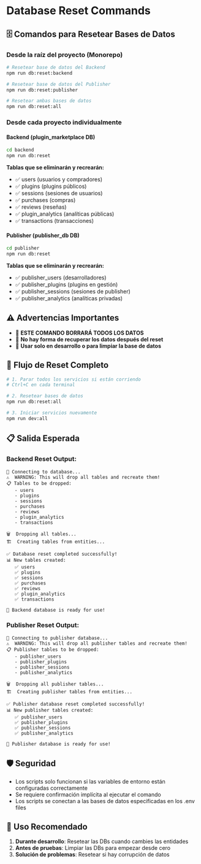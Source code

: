 # Database Reset Commands

## 🗄️ Comandos para Resetear Bases de Datos

### Desde la raíz del proyecto (Monorepo)

```bash
# Resetear base de datos del Backend
npm run db:reset:backend

# Resetear base de datos del Publisher  
npm run db:reset:publisher

# Resetear ambas bases de datos
npm run db:reset:all
```

### Desde cada proyecto individualmente

#### Backend (plugin_marketplace DB)
```bash
cd backend
npm run db:reset
```

**Tablas que se eliminarán y recrearán:**
- ✅ users (usuarios y compradores)
- ✅ plugins (plugins públicos)
- ✅ sessions (sesiones de usuarios)
- ✅ purchases (compras)
- ✅ reviews (reseñas)
- ✅ plugin_analytics (analíticas públicas)
- ✅ transactions (transacciones)

#### Publisher (publisher_db DB)
```bash
cd publisher
npm run db:reset
```

**Tablas que se eliminarán y recrearán:**
- ✅ publisher_users (desarrolladores)
- ✅ publisher_plugins (plugins en gestión)
- ✅ publisher_sessions (sesiones de publisher)
- ✅ publisher_analytics (analíticas privadas)

## ⚠️ Advertencias Importantes

- 🚨 **ESTE COMANDO BORRARÁ TODOS LOS DATOS**
- 🚨 **No hay forma de recuperar los datos después del reset**
- 🚨 **Usar solo en desarrollo o para limpiar la base de datos**

## 🔄 Flujo de Reset Completo

```bash
# 1. Parar todos los servicios si están corriendo
# Ctrl+C en cada terminal

# 2. Resetear bases de datos
npm run db:reset:all

# 3. Iniciar servicios nuevamente
npm run dev:all
```

## 📋 Salida Esperada

### Backend Reset Output:
```
🔄 Connecting to database...
⚠️  WARNING: This will drop all tables and recreate them!
📋 Tables to be dropped:
   - users
   - plugins
   - sessions
   - purchases
   - reviews
   - plugin_analytics
   - transactions

🗑️  Dropping all tables...
🏗️  Creating tables from entities...

✅ Database reset completed successfully!
📊 New tables created:
   ✅ users
   ✅ plugins
   ✅ sessions
   ✅ purchases
   ✅ reviews
   ✅ plugin_analytics
   ✅ transactions

🎯 Backend database is ready for use!
```

### Publisher Reset Output:
```
🔄 Connecting to publisher database...
⚠️  WARNING: This will drop all publisher tables and recreate them!
📋 Publisher tables to be dropped:
   - publisher_users
   - publisher_plugins
   - publisher_sessions
   - publisher_analytics

🗑️  Dropping all publisher tables...
🏗️  Creating publisher tables from entities...

✅ Publisher database reset completed successfully!
📊 New publisher tables created:
   ✅ publisher_users
   ✅ publisher_plugins
   ✅ publisher_sessions
   ✅ publisher_analytics

🎯 Publisher database is ready for use!
```

## 🛡️ Seguridad

- Los scripts solo funcionan si las variables de entorno están configuradas correctamente
- Se requiere confirmación implícita al ejecutar el comando
- Los scripts se conectan a las bases de datos especificadas en los .env files

## 🚀 Uso Recomendado

1. **Durante desarrollo**: Resetear las DBs cuando cambies las entidades
2. **Antes de pruebas**: Limpiar las DBs para empezar desde cero
3. **Solución de problemas**: Resetear si hay corrupción de datos
